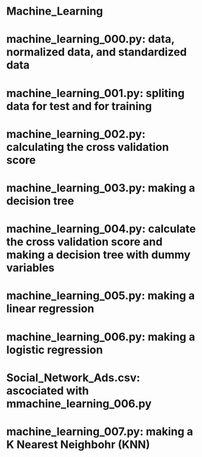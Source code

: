 # Machine_Learning
# machine_learning_000.py: data, normalized data, and standardized data
# machine_learning_001.py: spliting data for test and for training
# machine_learning_002.py: calculating the cross validation score
# machine_learning_003.py: making a decision tree
# machine_learning_004.py: calculate the cross validation score and making a decision tree with dummy variables
# machine_learning_005.py: making a linear regression
# machine_learning_006.py: making a logistic regression
# Social_Network_Ads.csv: ascociated with mmachine_learning_006.py
# machine_learning_007.py: making a K Nearest Neighbohr (KNN)
